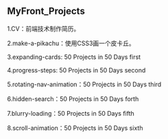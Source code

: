 ## MyFront_Projects

1.CV：前端技术制作简历。

2.make-a-pikachu：使用CSS3画一个皮卡丘。

3.expanding-cards: 50 Projects in 50 Days first

4.progress-steps: 50 Projects in 50 Days second

5.rotating-nav-animation：50 Projects in 50 Days third

6.hidden-search：50 Projects in 50 Days forth

7.blurry-loading：50 Projects in 50 Days fifth

8.scroll-animation：50 Projects in 50 Days sixth